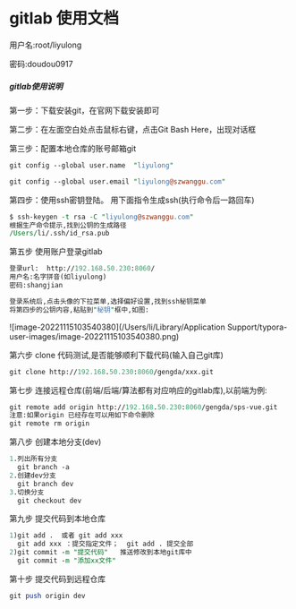 #  gitlab 使用文档                                           

用户名:root/liyulong

密码:doudou0917

##### gitlab使用说明

第一步：下载安装git，在官网下载安装即可

第二步：在左面空白处点击鼠标右键，点击Git Bash Here，出现对话框

第三步：配置本地仓库的账号邮箱git

```perl
git config --global user.name  "liyulong"

git config --global user.email "liyulong@szwanggu.com"
```



第四步：使用ssh密钥登陆。
用下面指令生成ssh(执行命令后一路回车)

```perl
$ ssh-keygen -t rsa -C "liyulong@szwanggu.com"
根据生产命令提示,找到公钥的生成路径
/Users/li/.ssh/id_rsa.pub
```

第五步 使用账户登录gitlab

```perl
登录url:  http://192.168.50.230:8060/
用户名:名字拼音(如liyulong)
密码:shangjian

登录系统后,点击头像的下拉菜单,选择偏好设置,找到ssh秘钥菜单
将第四步的公钥内容,粘贴到"秘钥"框中,如图:
```

![image-20221115103540380](/Users/li/Library/Application Support/typora-user-images/image-20221115103540380.png)





第六步 clone 代码测试,是否能够顺利下载代码(输入自己git库)

```perl
git clone http://192.168.50.230:8060/gengda/xxx.git
```

第七步 连接远程仓库(前端/后端/算法都有对应响应的gitlab库),以前端为例:

```perl
git remote add origin http://192.168.50.230:8060/gengda/sps-vue.git
注意:如果origin 已经存在可以用如下命令删除
git remote rm origin
```

第八步 创建本地分支(dev)

```perl
1.列出所有分支
  git branch -a
2.创建dev分支
  git branch dev
3.切换分支
  git checkout dev
```

第九步 提交代码到本地仓库

```perl
1)git add .  或者 git add xxx
  git add xxx ：提交指定文件；  git add . 提交全部
2)git commit -m "提交代码"   推送修改到本地git库中
  git commit -m "添加xx文件"
```



第十步 提交代码到远程仓库

```perl
git push origin dev
```

